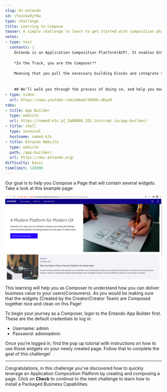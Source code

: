 ```yaml
---
slug: 01-entando
id: vfazo1w9yf6w
type: challenge
title: Learning to Compose
teaser: A simple challenge to learn to get started with composition phase
notes:
- type: text
  contents: |
    Entando is an Application Composition Platform(ACP). It enables Enterprises to quickly build Business Value for their users (Consumers). In addition to the Consumer persona, there are three other main personas responsible for enabling this business value. They are the Creator, Curator, and Composer.

    *In the Track, you are the Composer!*

    Meaning that you pull the necessary building blocks and integrate them. But, all of this is possible only in the Application Composition Platform!


    ## We’ll walk you through the process of doing so, and help you master it!
- type: video
  url: https://www.youtube.com/embed/5KBdk-wRyw0
tabs:
- title: App Builder
  type: website
  url: https://named-k3s.${_SANDBOX_ID}.instruqt.io/app-builder/
- title: shell
  type: terminal
  hostname: named-k3s
- title: Entando Website
  type: website
  path: /app-builder/
  url: https://dev.entando.org/
difficulty: basic
timelimit: 120000
---
```


Our goal is to help you Compose a Page that will contain several widgets. Take a look at this example page:

![Image Description](../assets/hello_world_app.png)

This learning will help you as Composer to understand how you can deliver business value to your users(Consumers). As you would be making sure that the widgets (Created by the Creator/Creator Team) are Composed together nice and clean on this Page!

To begin your journey as a Composer, login to the Entando App Builder first. These are the default credentials to log in:

- Username: admin
- Password: adminadmin

Once you’re logged in, find the pop up tutorial with instructions on how to use those widgets on your newly created page. Follow that to complete the goal of this challenge!

---
Congratulations, in this challenge you've discovered how to quickly leverage an Application Composition Platform by creating and composing a page.
Click on **Check** to continue to the next challenge to learn how to install a Packaged Business Capabilities.
